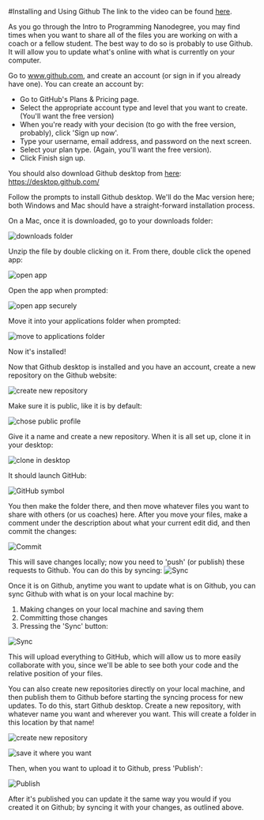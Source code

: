 #Installing and Using Github
The link to the video can be found [here](https://plus.google.com/u/0/events/cdf9bnh01bf71kvjad7ce2tdjug?authkey=CLHr-JbA6qfVuAE).


As you go through the Intro to Programming Nanodegree, you may find times when you want to share all of the files you are working on with a coach or a fellow student.  The best way to do so is probably to use Github.  It will allow you to update what's online with what is currently on your computer. 

Go to www.github.com, and create an account (or sign in if you already have one).  You can create an account by:

- Go to GitHub's Plans & Pricing page.
- Select the appropriate account type and level that you want to create. (You'll want the free version)
- When you're ready with your decision (to go with the free version, probably), click 'Sign up now'.
- Type your username, email address, and password on the next screen.
- Select your plan type. (Again, you'll want the free version).
- Click Finish sign up.

You should also download Github desktop from [here](https://desktop.github.com/): https://desktop.github.com/

Follow the prompts to install Github desktop.  We'll do the Mac version here; both Windows and Mac should have a straight-forward installation process.

On a Mac, once it is downloaded, go to your downloads folder:

![downloads folder](http://i.imgur.com/EPDsIhM.png)


Unzip the file by double clicking on it.  From there, double click the opened app:

![open app](http://i.imgur.com/pyOhgN8.png)

Open the app when prompted:

![open app securely](http://i.imgur.com/vbLLLFp.png)

Move it into your applications folder when prompted:

![move to applications folder](http://i.imgur.com/SjZg5A2.png)

Now it's installed!

Now that Github desktop is installed and you have an account, create a new repository on the Github website:

![create new repository](http://i.imgur.com/Zv6vbq1.png)

Make sure it is public, like it is by default:

![chose public profile](http://i.imgur.com/nB4lMCE.png)

Give it a name and create a new repository. When it is all set up, clone it in your desktop:

![clone in desktop](http://i.imgur.com/7LMZZHk.png)

It should launch GitHub:

![GitHub symbol](http://i.imgur.com/h81Vya5.png)

You then make the folder there, and then move whatever files you want to share with others (or us coaches) here. After you move your files, make a comment under the description about what your current edit did, and then commit the changes:

![Commit](http://i.imgur.com/fMompMK.png)

This will save changes locally; now you need to 'push' (or publish) these requests to Github.  You can do this by syncing:
![Sync](http://i.imgur.com/MOEGVqs.png)


Once it is on Github, anytime you want to update what is on Github, you can sync Github with what is on your local machine by:

1.  Making changes on your local machine and saving them
2.  Committing those changes
3.  Pressing the 'Sync' button:

![Sync](http://i.imgur.com/MOEGVqs.png)

This will upload everything to GitHub, which will allow us to more easily collaborate with you, since we'll be able to see both your code and the relative position of your files.

You can also create new repositories directly on your local machine, and then publish them to Github before starting the syncing process for new updates.  To do this, start Github desktop.  Create a new repository, with whatever name you want and wherever you want.  This will create a folder in this location by that name!

![create new repository](http://i.imgur.com/3sPqbTI.png)


![save it where you want](http://i.imgur.com/ncesdB1.png)

Then, when you want to upload it to Github, press 'Publish':

![Publish](http://i.imgur.com/37Cdvk0.png)

After it's published you can update it the same way you would if you created it on Github; by syncing it with your changes, as outlined above.
